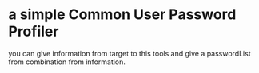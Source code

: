 # a simple Common User Password Profiler
you can give information from target to this tools and give a passwordList from combination from information.
